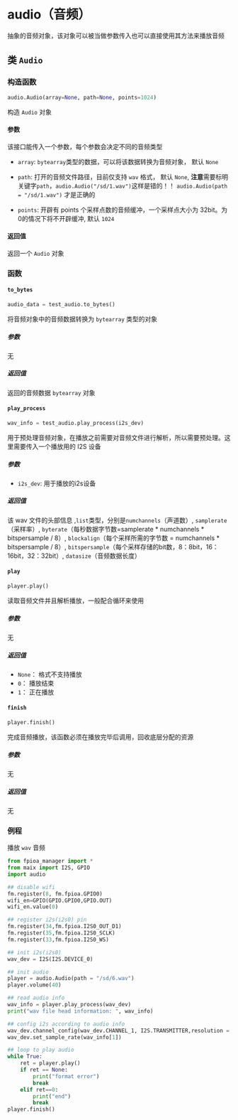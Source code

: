 audio（音频）
===============


抽象的音频对象，该对象可以被当做参数传入也可以直接使用其方法来播放音频

## 类 `Audio`

###  构造函数

```python
audio.Audio(array=None, path=None, points=1024)
```

构造 `Audio` 对象

####  参数

该接口能传入一个参数，每个参数会决定不同的音频类型

* `array`: `bytearray`类型的数据，可以将该数据转换为音频对象， 默认 `None`

* `path`: 打开的音频文件路径，目前仅支持 `wav` 格式， 默认 `None`, **注意**需要标明关键字`path`，`audio.Audio("/sd/1.wav")`这样是错的！！ `audio.Audio(path = "/sd/1.wav")` 才是正确的

* `points`: 开辟有 points 个采样点数的音频缓冲，一个采样点大小为 32bit。为0的情况下将不开辟缓冲, 默认 `1024`

####  返回值

返回一个 `Audio` 对象

### 函数

#### `to_bytes`

```python
audio_data = test_audio.to_bytes()
```

将音频对象中的音频数据转换为 `bytearray` 类型的对象

#####  参数

无

#####  返回值

返回的音频数据 `bytearray` 对象

#### `play_process`

```python
wav_info = test_audio.play_process(i2s_dev)
```

用于预处理音频对象，在播放之前需要对音频文件进行解析，所以需要预处理。这里需要传入一个播放用的 I2S 设备

#####  参数

* `i2s_dev`: 用于播放的i2s设备

#####  返回值

该 wav 文件的头部信息 ,`list`类型，分别是`numchannels`（声道数）, `samplerate`（采样率）, `byterate`（每秒数据字节数=samplerate * numchannels * bitspersample / 8）, `blockalign`（每个采样所需的字节数 = numchannels * bitspersample / 8）, `bitspersample`（每个采样存储的bit数，8：8bit，16：16bit，32：32bit）, `datasize`（音频数据长度）

#### `play`

```python
player.play()
```

读取音频文件并且解析播放，一般配合循环来使用

#####  参数

无

#####  返回值

* `None`： 格式不支持播放
* `0`： 播放结束
* `1`： 正在播放

#### `finish`

```python
player.finish()
```

完成音频播放，该函数必须在播放完毕后调用，回收底层分配的资源

#####  参数

无

#####  返回值

无

### 例程

播放 `wav` 音频

```python 
from fpioa_manager import *
from maix import I2S, GPIO
import audio

## disable wifi
fm.register(8, fm.fpioa.GPIO0)
wifi_en=GPIO(GPIO.GPIO0,GPIO.OUT)
wifi_en.value(0)

## register i2s(i2s0) pin
fm.register(34,fm.fpioa.I2S0_OUT_D1)
fm.register(35,fm.fpioa.I2S0_SCLK)
fm.register(33,fm.fpioa.I2S0_WS)

## init i2s(i2s0)
wav_dev = I2S(I2S.DEVICE_0)

## init audio
player = audio.Audio(path = "/sd/6.wav")
player.volume(40)

## read audio info
wav_info = player.play_process(wav_dev)
print("wav file head information: ", wav_info)

## config i2s according to audio info
wav_dev.channel_config(wav_dev.CHANNEL_1, I2S.TRANSMITTER,resolution = I2S.RESOLUTION_16_BIT ,cycles = I2S.SCLK_CYCLES_32, align_mode = I2S.RIGHT_JUSTIFYING_MODE)
wav_dev.set_sample_rate(wav_info[1])

## loop to play audio
while True:
    ret = player.play()
    if ret == None:
        print("format error")
        break
    elif ret==0:
        print("end")
        break
player.finish()
```
